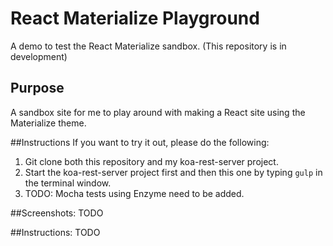 # React Materialize Playground
A demo to test the React Materialize sandbox. (This repository is in development)

## Purpose
A sandbox site for me to play around with making a React site using the Materialize theme.

##Instructions
If you want to try it out, please do the following:
1. Git clone both this repository and my koa-rest-server project.
2. Start the koa-rest-server project first and then this one by typing ```gulp``` in the terminal window.
3. TODO: Mocha tests using Enzyme need to be added.

##Screenshots:
TODO

##Instructions:
TODO
